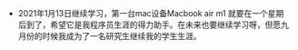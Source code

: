 -  2021年1月13日继续学习，第一台mac设备Macbook air m1 就要在一个星期后到了，希望它是我程序员生涯的得力助手。在未来也要继续学习呀，但愿九月份的时候我成为了一名研究生继续我的学生生涯。
